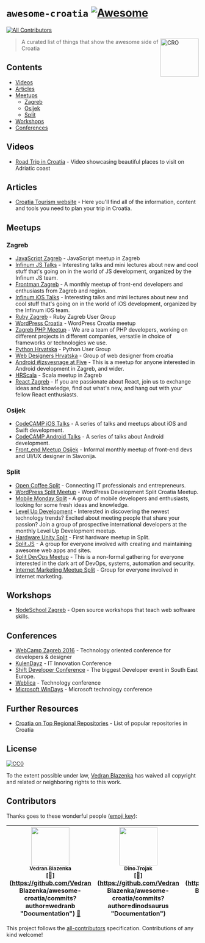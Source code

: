 # `awesome-croatia` [![Awesome](https://cdn.rawgit.com/sindresorhus/awesome/d7305f38d29fed78fa85652e3a63e154dd8e8829/media/badge.svg)](https://github.com/sindresorhus/awesome)
[![All Contributors](https://img.shields.io/badge/all_contributors-3-orange.svg?style=flat-square)](#contributors)

<img src="https://upload.wikimedia.org/wikipedia/commons/1/1b/Flag_of_Croatia.svg" width="100px" align="right" alt="CRO">

> A curated list of things that show the awesome side of Croatia

## Contents

- [Videos](#videos)
- [Articles](#articles)
- [Meetups](#meetups)
	- [Zagreb](#zagreb)
	- [Osijek](#osijek)
	- [Split](#split)
- [Workshops](#workshops)
- [Conferences](#conferences)

## Videos

- [Road Trip in Croatia](https://vimeo.com/138909704) - Video showcasing beautiful places to visit on Adriatic coast

## Articles

- [Croatia Tourism website](http://www.croatia.hr/) - Here you'll find all of the information, content and tools you need to plan your trip in Croatia.

## Meetups

### Zagreb

- [JavaScript Zagreb](https://meetup.com/JavaScript-Zagreb) - JavaScript meetup in Zagreb
- [Infinum JS Talks](https://www.meetup.com/Infinum-JS-Talks) - Interesting talks and mini lectures about new and cool stuff that's going on in the world of JS development, organized by the Infinum JS team.
- [Frontman Zagreb](https://meetup.com/FrontmanZg) - A monthly meetup of front-end developers and enthusiasts from Zagreb and region.
- [Infinum iOS Talks](https://www.meetup.com/Infinum-iOS-Talks-Zagreb/) - Interesting talks and mini lectures about new and cool stuff that's going on in the world of iOS development, organized by the Infinum iOS team.
- [Ruby Zagreb](https://www.meetup.com/rubyzg/) - Ruby Zagreb User Group
- [WordPress Croatia](https://www.meetup.com/wordpress-croatia/) - WordPress Croatia meetup
- [Zagreb PHP Meetup](https://www.meetup.com/ZgPHP-meetup/) - We are a team of PHP developers, working on different projects in different companies, versatile in choice of frameworks or technologies we use.
- [Python Hrvatska](https://www.meetup.com/Python-Hrvatska/) - Python User Group
- [Web Designers Hrvatska](https://www.meetup.com/Web-Designers-Hrvatska-ZG-Meetup/) - Group of web designer from croatia
- [Android #izsvesnage at Five](https://www.meetup.com/Android-izsvesnage-Five/) - This is a meetup for anyone interested in Android development in Zagreb, and wider.
- [HRScala](https://www.meetup.com/HRScala/) - Scala meetup in Zagreb
- [React Zagreb](https://www.meetup.com/React-Zagreb/) - If you are passionate about React, join us to exchange ideas and knowledge, find out what's new, and hang out with your fellow React enthusiasts.


### Osijek

- [CodeCAMP iOS Talks](http://softwarecity.hr/?s=ios+talks) - A series of talks and meetups about iOS and Swift development.
- [CodeCAMP Android Talks](http://softwarecity.hr/?s=android+talks) - A series of talks about Android development.
- [Front_end Meetup Osijek](https://www.facebook.com/OsijekFrontEndMeetup/) - Informal monthly meetup of front-end devs and UI/UX designer in Slavonija.

### Split
- [Open Coffee Split](https://www.meetup.com/opencoffeesplit/) - Connecting IT professionals and entrepreneurs.
- [WordPress Split Meetup](https://www.meetup.com/WordPress-Development-Split-Croatia-Meetup/) - WordPress Development Split Croatia Meetup.
- [Mobile Monday Split](https://www.meetup.com/mobilemondaysplit/) - A group of mobile developers and enthusiasts, looking for some fresh ideas and knowledge.
- [Level Up Development](https://www.meetup.com/Level-Up-Development/) - Interested in discovering the newest technology trends? Excited about meeting people that share your passion? Join a group of prospective international developers at the monthly Level Up Development meetup.
- [Hardware Unity Split](https://www.meetup.com/Hardware-Unity-Split/) - First hardware meetup in Split.
- [Split.JS](https://www.meetup.com/Split-JS/) - A group for everyone involved with creating and maintaining awesome web apps and sites.
- [Split DevOps Meetup](https://www.meetup.com/Split-DevOps-Meetup/) - This is a non-formal gathering for everyone interested in the dark art of DevOps, systems, automation and security.
- [Internet Marketing Meetup Split](https://www.meetup.com/IMSplit/) - Group for everyone involved in internet marketing.

## Workshops

- [NodeSchool Zagreb](https://nodeschool.io/zagreb/) - Open source workshops that teach web software skills.

## Conferences

- [WebCamp Zagreb 2016](https://2016.webcampzg.org/) - Technology oriented conference for developers & designer
- [KulenDayz](http://www.kulendayz.com/) - IT Innovation Conference
- [Shift Developer Conference](http://shift.codeanywhere.com/) - The biggest Developer event in South East Europe.
- [Weblica](http://weblica.hr/) - Technology conference
- [Microsoft WinDays](https://www.windays.hr/) - Microsoft technology conference

## Further Resources

- [Croatia on Top Regional Repositories](https://github.com/lorey/top-regional-repositories/blob/master/countries/croatia.md) - List of popular repositories in Croatia

## License

[![CC0](http://mirrors.creativecommons.org/presskit/buttons/88x31/svg/cc-zero.svg)](https://creativecommons.org/publicdomain/zero/1.0/)

To the extent possible under law, [Vedran Blazenka](http://vblazenka.com) has waived all copyright and related or neighboring rights to this work.

## Contributors

Thanks goes to these wonderful people ([emoji key](https://github.com/kentcdodds/all-contributors#emoji-key)):

<!-- ALL-CONTRIBUTORS-LIST:START - Do not remove or modify this section -->
<!-- prettier-ignore -->
| [<img src="https://avatars3.githubusercontent.com/u/1723170?v=4" width="100px;"/><br /><sub><b>Vedran Blazenka</b></sub>](https://www.vblazenka.com/)<br />[📖](https://github.com/Vedran Blazenka/awesome-croatia/commits?author=wedranb "Documentation") [👀](#review-wedranb "Reviewed Pull Requests") | [<img src="https://avatars2.githubusercontent.com/u/1530952?v=4" width="100px;"/><br /><sub><b>Dino Trojak</b></sub>](http://reactor.studio)<br />[📖](https://github.com/Vedran Blazenka/awesome-croatia/commits?author=dinodsaurus "Documentation") | [<img src="https://avatars2.githubusercontent.com/u/15250015?v=4" width="100px;"/><br /><sub><b>Marin Benčević</b></sub>](https://medium.com/@marinbenc)<br />[📖](https://github.com/Vedran Blazenka/awesome-croatia/commits?author=marinbenc "Documentation") |
| :---: | :---: | :---: |
<!-- ALL-CONTRIBUTORS-LIST:END -->

This project follows the [all-contributors](https://github.com/kentcdodds/all-contributors) specification. Contributions of any kind welcome!